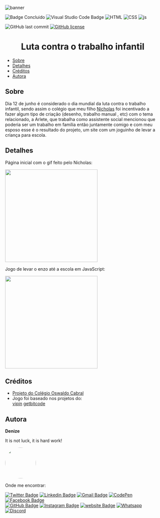 ![banner](https://user-images.githubusercontent.com/46844031/173942739-e9fde8bf-0e47-4274-9d67-0af3a2c05c3e.png)

![Badge Concluido](http://img.shields.io/static/v1?label=STATUS&message=CONCLUIDO&color=red&style=for-the-badge)  ![Visual Studio Code Badge](https://img.shields.io/badge/Visual_Studio_Code-0078D4?style=for-the-badge&logo=visual%20studio%20code&logoColor=white)  ![HTML](https://img.shields.io/badge/HTML5-E34F26?style=for-the-badge&logo=html5&logoColor=white) ![CSS](https://img.shields.io/badge/CSS3-1572B6?style=for-the-badge&logo=css3&logoColor=white)  ![js](https://img.shields.io/badge/JavaScript-F7DF1E?style=for-the-badge&logo=javascript&logoColor=black)


![GitHub last commit](https://img.shields.io/github/last-commit/DeBaFig/site-nick-projeto) [![GitHub license](https://img.shields.io/github/license/DeBaFig/site-nick-projeto)](https://github.com/DeBaFig/site-nick-projeto/blob/main/LICENSE) 

<h1 align="center">Luta contra o trabalho infantil</h1>

<!--ts-->
   * [Sobre](#sobre)
   * [Detalhes](#detalhes)
   * [Créditos](#créditos)
   * [Autora](#autora)
<!--te-->


## Sobre

Dia 12 de junho é considerado o dia mundial da luta contra o trabalho infantil, sendo assim o colégio que meu filho [Nicholas](https://www.youtube.com/channel/UCoW6qTmHO5rUiHuvJ192ylQ) foi incentivado a fazer algum tipo de criação (desenho, trabalho manual , etc) com o tema relacionado, a Arlete, que trabalha como assistente social mencionou que poderia ser um trabalho em família então juntamente comigo e com meu esposo esse é o resultado do projeto, um site com um joguinho de levar a criança para escola.

## Detalhes

Página inicial com o gif feito pelo Nicholas:  

<img src="https://user-images.githubusercontent.com/46844031/173963221-dacf1ea7-bfb7-4bab-bdad-afe141e25fef.png" height="300"/>

Jogo de levar o enzo até a escola em JavaScript:  

<img src="https://user-images.githubusercontent.com/46844031/173963276-1ecf27b3-bfd9-415e-85bb-64030bf631d2.png" height="300"/>


## Créditos

 - [Projeto do Colégio Oswaldo Cabral](https://www.editoraamigos.com.br/dizer-nao-ao-trabalho-infantil)  
 - Jogo foi baseado nos projetos do:  
    [vipin](https://twitter.com/personalvipin?t=72jjtJZgCBp9jFqgB0CFzQ&s=09)
    [getbitcode](https://instagram.com/getbitcode?utm_medium=copy_link) 


## Autora

**Denize**

It is not luck, it is hard work!

<img style="border-radius: 50%;" src="https://user-images.githubusercontent.com/46844031/163518939-915f6e15-200a-4e9c-9f54-9bee6beec89b.jpg" width="100px;" alt=""/>

Onde me encontrar:

[![Twitter Badge](https://img.shields.io/badge/Twitter-1DA1F2?style=for-the-badge&logo=twitter&logoColor=white)](https://twitter.com/Dbassi91)  [![Linkedin Badge](https://img.shields.io/badge/LinkedIn-0077B5?style=for-the-badge&logo=linkedin&logoColor=white)](https://www.linkedin.com/in/dbfigueiredo/)   [![Gmail Badge](	https://img.shields.io/badge/Gmail-D14836?style=for-the-badge&logo=gmail&logoColor=white)](mailto:denize.f.bassi@gmail.com)   [![CodePen](https://img.shields.io/badge/Codepen-000000?style=for-the-badge&logo=codepen&logoColor=white)](https://codepen.io/debafig)   [![Facebook Badge](https://img.shields.io/badge/Facebook-1877F2?style=for-the-badge&logo=facebook&logoColor=white)](https://www.facebook.com/d.bassi91/)  
[![GitHub Badge](https://img.shields.io/badge/GitHub-100000?style=for-the-badge&logo=github&logoColor=white)](https://github.com/DeBaFig)   [![Instagram Badge](https://img.shields.io/badge/Instagram-E4405F?style=for-the-badge&logo=instagram&logoColor=white)](https://www.instagram.com/bassidenize/)   [![website Badge](https://img.shields.io/badge/website-000000?style=for-the-badge&logo=About.me&logoColor=white)](https://debafig.github.io/me/)   [![Whatsapp](https://img.shields.io/badge/WhatsApp-25D366?style=for-the-badge&logo=whatsapp&logoColor=white)](https://whatsa.me/5547988184372)  [![Discord](https://img.shields.io/badge/DeBaFig%235875-%237289DA.svg?style=for-the-badge&logo=discord&logoColor=white)](https://discordapp.com/users/DeBaFig#5875)  
